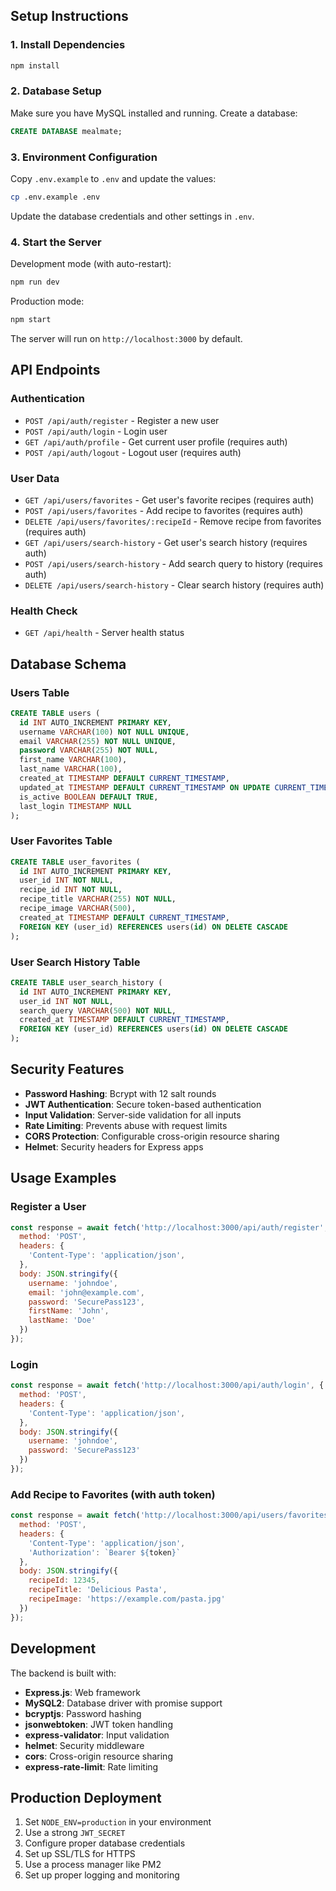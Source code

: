 
## Setup Instructions

### 1. Install Dependencies
```bash
npm install
```

### 2. Database Setup
Make sure you have MySQL installed and running. Create a database:

```sql
CREATE DATABASE mealmate;
```

### 3. Environment Configuration
Copy `.env.example` to `.env` and update the values:

```bash
cp .env.example .env
```

Update the database credentials and other settings in `.env`.

### 4. Start the Server

Development mode (with auto-restart):
```bash
npm run dev
```

Production mode:
```bash
npm start
```

The server will run on `http://localhost:3000` by default.

## API Endpoints

### Authentication
- `POST /api/auth/register` - Register a new user
- `POST /api/auth/login` - Login user
- `GET /api/auth/profile` - Get current user profile (requires auth)
- `POST /api/auth/logout` - Logout user (requires auth)

### User Data
- `GET /api/users/favorites` - Get user's favorite recipes (requires auth)
- `POST /api/users/favorites` - Add recipe to favorites (requires auth)
- `DELETE /api/users/favorites/:recipeId` - Remove recipe from favorites (requires auth)
- `GET /api/users/search-history` - Get user's search history (requires auth)
- `POST /api/users/search-history` - Add search query to history (requires auth)
- `DELETE /api/users/search-history` - Clear search history (requires auth)

### Health Check
- `GET /api/health` - Server health status

## Database Schema

### Users Table
```sql
CREATE TABLE users (
  id INT AUTO_INCREMENT PRIMARY KEY,
  username VARCHAR(100) NOT NULL UNIQUE,
  email VARCHAR(255) NOT NULL UNIQUE,
  password VARCHAR(255) NOT NULL,
  first_name VARCHAR(100),
  last_name VARCHAR(100),
  created_at TIMESTAMP DEFAULT CURRENT_TIMESTAMP,
  updated_at TIMESTAMP DEFAULT CURRENT_TIMESTAMP ON UPDATE CURRENT_TIMESTAMP,
  is_active BOOLEAN DEFAULT TRUE,
  last_login TIMESTAMP NULL
);
```

### User Favorites Table
```sql
CREATE TABLE user_favorites (
  id INT AUTO_INCREMENT PRIMARY KEY,
  user_id INT NOT NULL,
  recipe_id INT NOT NULL,
  recipe_title VARCHAR(255) NOT NULL,
  recipe_image VARCHAR(500),
  created_at TIMESTAMP DEFAULT CURRENT_TIMESTAMP,
  FOREIGN KEY (user_id) REFERENCES users(id) ON DELETE CASCADE
);
```

### User Search History Table
```sql
CREATE TABLE user_search_history (
  id INT AUTO_INCREMENT PRIMARY KEY,
  user_id INT NOT NULL,
  search_query VARCHAR(500) NOT NULL,
  created_at TIMESTAMP DEFAULT CURRENT_TIMESTAMP,
  FOREIGN KEY (user_id) REFERENCES users(id) ON DELETE CASCADE
);
```

## Security Features

- **Password Hashing**: Bcrypt with 12 salt rounds
- **JWT Authentication**: Secure token-based authentication
- **Input Validation**: Server-side validation for all inputs
- **Rate Limiting**: Prevents abuse with request limits
- **CORS Protection**: Configurable cross-origin resource sharing
- **Helmet**: Security headers for Express apps

## Usage Examples

### Register a User
```javascript
const response = await fetch('http://localhost:3000/api/auth/register', {
  method: 'POST',
  headers: {
    'Content-Type': 'application/json',
  },
  body: JSON.stringify({
    username: 'johndoe',
    email: 'john@example.com',
    password: 'SecurePass123',
    firstName: 'John',
    lastName: 'Doe'
  })
});
```

### Login
```javascript
const response = await fetch('http://localhost:3000/api/auth/login', {
  method: 'POST',
  headers: {
    'Content-Type': 'application/json',
  },
  body: JSON.stringify({
    username: 'johndoe',
    password: 'SecurePass123'
  })
});
```

### Add Recipe to Favorites (with auth token)
```javascript
const response = await fetch('http://localhost:3000/api/users/favorites', {
  method: 'POST',
  headers: {
    'Content-Type': 'application/json',
    'Authorization': `Bearer ${token}`
  },
  body: JSON.stringify({
    recipeId: 12345,
    recipeTitle: 'Delicious Pasta',
    recipeImage: 'https://example.com/pasta.jpg'
  })
});
```

## Development

The backend is built with:
- **Express.js**: Web framework
- **MySQL2**: Database driver with promise support
- **bcryptjs**: Password hashing
- **jsonwebtoken**: JWT token handling
- **express-validator**: Input validation
- **helmet**: Security middleware
- **cors**: Cross-origin resource sharing
- **express-rate-limit**: Rate limiting

## Production Deployment

1. Set `NODE_ENV=production` in your environment
2. Use a strong `JWT_SECRET`
3. Configure proper database credentials
4. Set up SSL/TLS for HTTPS
5. Use a process manager like PM2
6. Set up proper logging and monitoring
